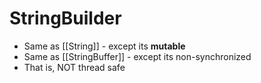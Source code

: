 # StringBuilder

- Same as [[String]] - except its **mutable**
- Same as [[StringBuffer]] - except its non-synchronized
- That is, NOT thread safe
